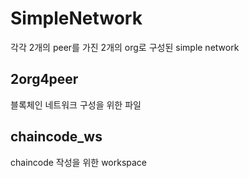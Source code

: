 # SimpleNetwork
각각 2개의 peer를 가진 2개의 org로 구성된 simple network

## 2org4peer
블록체인 네트워크 구성을 위한 파일

## chaincode_ws
chaincode 작성을 위한 workspace
